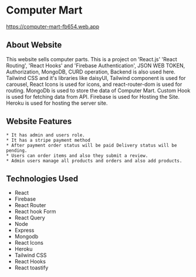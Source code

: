 # Computer Mart

 https://computer-mart-fb654.web.app 




 ## About Website
 This website sells computer parts.
 This is a project on 'React.js' 'React Routing', 'React Hooks' and 'Firebase Authentication', JSON WEB TOKEN, Authorization, MongoDB, CURD operation, Backend is also used here.
 Tailwind CSS and it's libraries like daisyUI, Tailwind component is used for carousel, React Icons is used for icons, and react-router-dom is used for routing.
 MongoDb is used to store the data of Computer Mart.
 Custom Hook is used for fetching data from API.
 Firebase is used for Hosting the Site.
 Heroku is used for hosting the server site. 






 ## Website Features

    * It has admin and users role. 
    * It has a stripe payment method
    * After payment order status will be paid Delivery status will be pending.
    * Users can order items and also they submit a review.
    * Admin users manage all products and orders and also add products. 




## Technologies Used

  * React
  * Firebase
  * React Router
  * React hook Form
  * React Query
  * Node
  * Express
  * Mongodb
  * React Icons
  * Heroku
  * Tailwind CSS
  * React Hooks
  * React toastify







